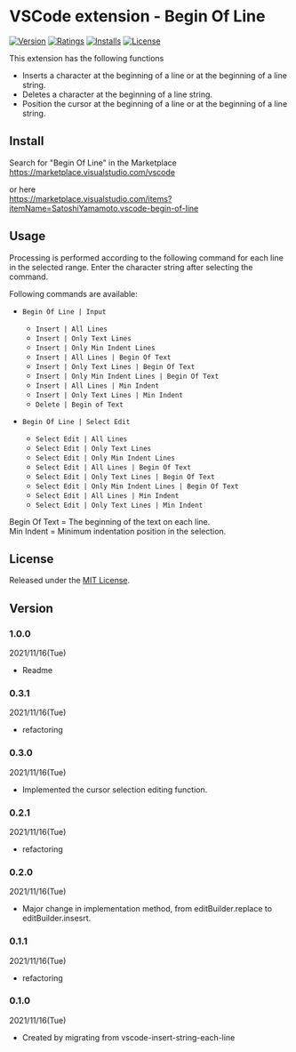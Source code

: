 # VSCode extension - Begin Of Line

[![Version][version-badge]][marketplace]
[![Ratings][ratings-badge]][marketplace-ratings]
[![Installs][installs-badge]][marketplace]
[![License][license-badge]][license]

This extension has the following functions
- Inserts a character at the beginning of a line or at the beginning of a line string.
- Deletes a character at the beginning of a line string.
- Position the cursor at the beginning of a line or at the beginning of a line string.

## Install

Search for "Begin Of Line" in the Marketplace  
https://marketplace.visualstudio.com/vscode

or here  
https://marketplace.visualstudio.com/items?itemName=SatoshiYamamoto.vscode-begin-of-line

## Usage

Processing is performed according to the following command for each line in the selected range.
Enter the character string after selecting the command.

Following commands are available:

- `Begin Of Line | Input`
  - `Insert | All Lines`
  - `Insert | Only Text Lines`
  - `Insert | Only Min Indent Lines`
  - `Insert | All Lines | Begin Of Text`
  - `Insert | Only Text Lines | Begin Of Text`
  - `Insert | Only Min Indent Lines | Begin Of Text`
  - `Insert | All Lines | Min Indent`
  - `Insert | Only Text Lines | Min Indent`
  - `Delete | Begin of Text`

- `Begin Of Line | Select Edit`
  - `Select Edit | All Lines`
  - `Select Edit | Only Text Lines`
  - `Select Edit | Only Min Indent Lines`
  - `Select Edit | All Lines | Begin Of Text`
  - `Select Edit | Only Text Lines | Begin Of Text`
  - `Select Edit | Only Min Indent Lines | Begin Of Text`
  - `Select Edit | All Lines | Min Indent`
  - `Select Edit | Only Text Lines | Min Indent`

Begin Of Text = The beginning of the text on each line.  
Min Indent = Minimum indentation position in the selection.  

## License

Released under the [MIT License][license].

[version-badge]: https://vsmarketplacebadge.apphb.com/version/SatoshiYamamoto.vscode-begin-of-line.svg
[ratings-badge]: https://vsmarketplacebadge.apphb.com/rating/SatoshiYamamoto.vscode-begin-of-line.svg
[installs-badge]: https://vsmarketplacebadge.apphb.com/installs/SatoshiYamamoto.vscode-begin-of-line.svg
[license-badge]: https://img.shields.io/github/license/standard-software/vscode-begin-of-line.svg

[marketplace]: https://marketplace.visualstudio.com/items?itemName=SatoshiYamamoto.vscode-begin-of-line
[marketplace-ratings]: https://marketplace.visualstudio.com/items?itemName=SatoshiYamamoto.vscode-begin-of-line#review-details
[license]: https://github.com/standard-software/vscode-begin-of-line/blob/master/LICENSE

## Version

### 1.0.0
2021/11/16(Tue)
- Readme

### 0.3.1
2021/11/16(Tue)
- refactoring

### 0.3.0
2021/11/16(Tue)
- Implemented the cursor selection editing function.

### 0.2.1
2021/11/16(Tue)
- refactoring

### 0.2.0
2021/11/16(Tue)
- Major change in implementation method, from editBuilder.replace to editBuilder.insesrt.

### 0.1.1
2021/11/16(Tue)
- refactoring

### 0.1.0
2021/11/16(Tue)
- Created by migrating from vscode-insert-string-each-line

